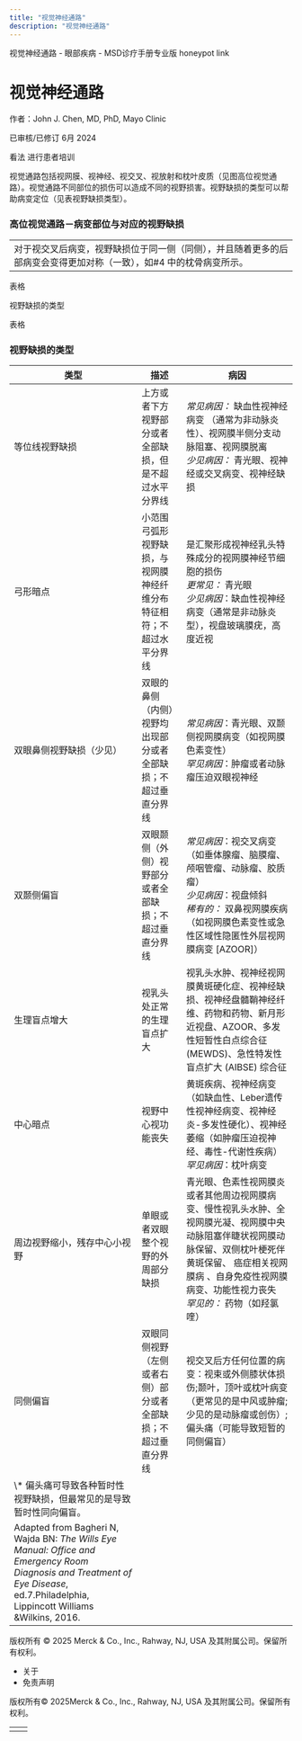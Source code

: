 ```yaml
---
title: "视觉神经通路"
description: "视觉神经通路"
---
```


﻿视觉神经通路 \- 眼部疾病 \- MSD诊疗手册专业版 honeypot link

# 视觉神经通路

作者：John J. Chen, MD, PhD, Mayo Clinic

已审核/已修订 6月 2024

看法 进行患者培训

视觉通路包括视网膜、视神经、视交叉、视放射和枕叶皮质（见图高位视觉通路）。视觉通路不同部位的损伤可以造成不同的视野损害。视野缺损的类型可以帮助病变定位（见表视野缺损类型）。

### 高位视觉通路－病变部位与对应的视野缺损

|     |
| --- |
| 对于视交叉后病变，视野缺损位于同一侧（同侧），并且随着更多的后部病变会变得更加对称（一致），如#4 中的枕骨病变所示。<br> |

表格

视野缺损的类型

表格

### 视野缺损的类型

| 类型 | 描述 | 病因 |
| --- | --- | --- |
| 等位线视野缺损 | 上方或者下方视野部分或者全部缺损，但是不超过水平分界线 | _常见病因：_ 缺血性视神经病变 （通常为非动脉炎性）、视网膜半侧分支动脉阻塞、视网膜脱离<br>_少见病因：_ 青光眼、视神经或交叉病变、视神经缺损 |
| 弓形暗点 | 小范围弓弧形视野缺损，与视网膜神经纤维分布特征相符；不超过水平分界线 | 是汇聚形成视神经乳头特殊成分的视网膜神经节细胞的损伤<br>_更常见：_ 青光眼<br>_少见病因_：缺血性视神经病变（通常是非动脉炎型），视盘玻璃膜疣，高度近视 |
| 双眼鼻侧视野缺损（少见） | 双眼的鼻侧（内侧）视野均出现部分或者全部缺损；不超过垂直分界线 | _常见病因_：青光眼、双颞侧视网膜病变（如视网膜色素变性）<br>_罕见病因_：肿瘤或者动脉瘤压迫双眼视神经 |
| 双颞侧偏盲 | 双眼颞侧（外侧）视野部分或者全部缺损；不超过垂直分界线 | _常见病因_：视交叉病变（如垂体腺瘤、脑膜瘤、颅咽管瘤、动脉瘤、胶质瘤）<br>_少见病因_：视盘倾斜<br>_稀有的：_ 双鼻视网膜疾病（如视网膜色素变性或急性区域性隐匿性外层视网膜病变 \[AZOOR\]） |
| 生理盲点增大 | 视乳头处正常的生理盲点扩大 | 视乳头水肿、视神经视网膜黄斑硬化症、视神经缺损、视神经盘髓鞘神经纤维、药物和药物、新月形近视盘、AZOOR、多发性短暂性白点综合征 (MEWDS)、急性特发性盲点扩大 (AIBSE) 综合征 |
| 中心暗点 | 视野中心视功能丧失 | 黄斑疾病、视神经病变（如缺血性、Leber遗传性视神经病变、视神经炎-多发性硬化）、视神经萎缩（如肿瘤压迫视神经、毒性-代谢性疾病）<br>_罕见病因_：枕叶病变 |
| 周边视野缩小，残存中心小视野 | 单眼或者双眼整个视野的外周部分缺损 | 青光眼、色素性视网膜炎或者其他周边视网膜病变、慢性视乳头水肿、全视网膜光凝、视网膜中央动脉阻塞伴睫状视网膜动脉保留、双侧枕叶梗死伴黄斑保留、 癌症相关视网膜病 、自身免疫性视网膜病变、功能性视力丧失<br>_罕见的：_ 药物（如羟氯喹） |
| 同侧偏盲 | 双眼同侧视野（左侧或者右侧）部分或者全部缺损；不超过垂直分界线 | 视交叉后方任何位置的病变：视束或外侧膝状体损伤;颞叶，顶叶或枕叶病变（更常见的是中风或肿瘤;少见的是动脉瘤或创伤）;偏头痛（可能导致短暂的同侧偏盲） |
| \\* 偏头痛可导致各种暂时性视野缺损，但最常见的是导致暂时性同向偏盲。 |
| Adapted from Bagheri N, Wajda BN: _The Wills Eye Manual: Office and Emergency Room Diagnosis and Treatment of Eye Disease_, ed.7.Philadelphia, Lippincott Williams &Wilkins, 2016. |



版权所有 © 2025
Merck & Co., Inc., Rahway, NJ, USA 及其附属公司。保留所有权利。

- 关于
- 免责声明

版权所有© 2025Merck & Co., Inc., Rahway, NJ, USA 及其附属公司。保留所有权利。

|     |     |
| --- | --- |
|  |  |